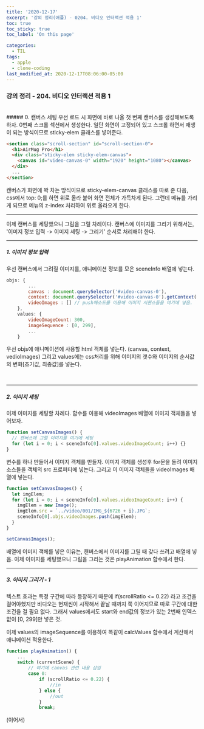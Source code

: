 ```yaml
---
title: '2020-12-17'
excerpt: '강의 정리(애플) - 0204. 비디오 인터랙션 적용 1'
toc: true
toc_sticky: true
toc_label: 'On this page'

categories:
  - TIL
tags:
  - apple
  - clone-coding
last_modified_at: 2020-12-17T08:06:00-05:00
---
```


### 강의 정리 - 204. 비디오 인터랙션 적용 1

<br />
##### 0. 캔버스 세팅
우선 로드 시 화면에 바로 나올 첫 번째 캔버스를 생성해보도록 하자. 0번째 스크롤 섹션에서 생성한다. 일단 화면이 고정되어 있고 스크롤 하면서 재생이 되는 방식이므로 sticky-elem 클래스를 넣어준다.

```html
<section class="scroll-section" id="scroll-section-0">
  <h1>AirMug Pro</h1>
  <div class="sticky-elem sticky-elem-canvas">
    <canvas id="video-canvas-0" width="1920" height="1080"></canvas>
  </div>
  ...
</section>
```

캔버스가 화면에 꽉 차는 방식이므로 sticky-elem-canvas 클래스를 따로 준 다음, css에서 top: 0;를 하면 위로 올라 붙어 화면 전체가 가득차게 된다. 그런데 메뉴를 가리게 되므로 메뉴의 z-index 처리하여 위로 올라오게 한다.
<br />

---

이제 캔버스를 세팅했으니 그림을 그릴 차례이다. 캔버스에 이미지를 그리기 위해서는, '이미지 정보 입력 -> 이미지 세팅 -> 그리기' 순서로 처리해야 한다.
<br />

---

##### 1. 이미지 정보 입력

우선 캔버스에서 그려질 이미지를, 애니메이션 정보를 모은 sceneInfo 배열에 넣는다.

```javascript
objs: {
        ...
        canvas : document.querySelector('#video-canvas-0'),
        context: document.querySelector('#video-canvas-0').getContext('2d'),
        videoImages : [] // push메소드를 이용해 이미지 시퀀스들을 여기에 넣음.
    },
    values: {
        videoImageCount: 300,
        imageSequence : [0, 299],
        ...
    }
```

우선 objs에 애니메이션에 사용할 html 객체를 넣는다. (canvas, context, vedioImages) 그리고 values에는 css처리를 위해 이미지의 갯수와 이미지의 순서값의 변화[초기값, 최종값]를 넣는다.

<br />

---

##### 2. 이미지 세팅

이제 이미지를 세팅할 차례다. 함수를 이용해 videoImages 배열에 이미지 객체들을 넣어보자.

```javascript
function setCanvasImages() {
  // 캔버스에 그릴 이미지를 여기에 세팅
  for (let i = 0; i < sceneInfo[0].values.videoImageCount; i++) {}
}
```

변수를 하나 만들어서 이미지 객체를 만들자. 이미지 객체를 생성후 for문을 돌려 이미지 소스들을 객체의 src 프로퍼티에 넣는다. 그리고 이 이미지 객체들을 videoImages 배열에 넣는다.

```javascript
function setCanvasImages() {
  let imgElem;
  for (let i = 0; i < sceneInfo[0].values.videoImageCount; i++) {
    imgElem = new Image();
    imgElem.src = `../video/001/IMG_${6726 + i}.JPG`;
    sceneInfo[0].objs.videoImages.push(imgElem);
  }
}

setCanvasImages();
```

배열에 이미지 객체를 넣은 이유는, 캔버스에서 이미지를 그릴 때 갖다 쓰려고 배열에 넣음. 이제 이미지를 세팅했으니 그림을 그리는 것은 playAnimation 함수에서 한다.
<br />

---

##### 3. 이미지 그리기 - 1

텍스트 효과는 특정 구간에 따라 등장하기 때문에 if(scrollRatio <= 0.22) 라고 조건을 걸어야했지만 비디오는 현재씬이 시작해서 끝날 때까지 쭉 이어지므로 따로 구간에 대한 조건을 걸 필요 없다. 그래서 values에서도 start와 end값의 정보가 있는 2번째 인덱스 없이 [0, 299]만 넣은 것.

이제 values의 imageSequence를 이용하여 똑같이 calcValues 함수에서 계산해서 애니메이션 적용한다.

```javascript
function playAnimation() {
    ...
    switch (currentScene) {
        // 여기에 canvas 관련 내용 삽입
        case 0:
            if (scrollRatio <= 0.22) {
                //in
            } else {
                //out
            }
            break;
```

(이어서)

